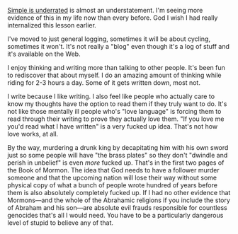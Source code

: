 [Simple is underrated](../Philosophy/Simple%20is%20underrated.md) is almost an understatement. I'm seeing more evidence of this in my life now than every before. God I wish I had really internalized this lesson earlier.

I've moved to just general logging, sometimes it will be about cycling, sometimes it won't. It's not really a "blog" even though it's a log of stuff and it's available on the Web.

I enjoy thinking and writing more than talking to other people. It's been fun to rediscover that about myself. I do an amazing amount of thinking while riding for 2-3 hours a day. Some of it gets written down, most not. 

I write because I like writing. I also feel like people who actually care to know my thoughts have the option to read them if they truly want to do. It's not like those mentally ill people who's "love language" is forcing them to read through their writing to prove they actually love them. "If you love me you'd read what I have written" is a very fucked up idea. That's not how love works, at all.

By the way, murdering a drunk king by decapitating him with his own sword just so some people will have "the brass plates" so they don't "dwindle and perish in unbelief" is even _more_ fucked up. That's in the first two pages of the Book of Mormon. The idea that God needs to have a follower murder someone and that the upcoming nation will lose their way without some physical copy of what a bunch of people wrote hundred of years before them is also absolutely completely fucked up. If I had no other evidence that Mormons—and the whole of the Abrahamic religions if you include the story of Abraham and his son—are absolute evil frauds responsible for countless genocides that's all I would need. You have to be a particularly dangerous level of stupid to believe any of that.